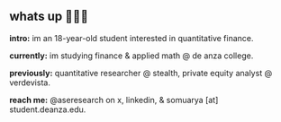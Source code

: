 ## whats up 🙋🏽‍♂️

**intro:** im an 18-year-old student interested in quantitative finance.

**currently:** im studying finance & applied math @ de anza college.

**previously:** quantitative researcher @ stealth, private equity analyst @ verdevista.

**reach me:** @aseresearch on x, linkedin, & somuarya [at] student.deanza.edu.
